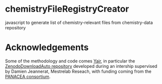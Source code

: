 # chemistryFileRegistryCreator

javascript to generate list of chemistry-relevant files from chemistry-data repository

# Acknowledgements

Some of the methodology and code comes [Yair](https://github.com/YairRodz), in particular the [ZenodoDownloadAuto repository](https://github.com/YairRodz/ZenodoDownloadAuto) developed during an intership supervised by Damien Jeannerat, Mestrelab Reseach, with funding coming from the [PANACEA consortium](https://www.panacea-nmr.eu/).
